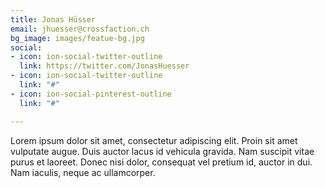 ```yaml
---
title: Jonas Hüsser
email: jhuesser@crossfaction.ch
bg_image: images/featue-bg.jpg
social:
- icon: ion-social-twitter-outline
  link: https://twitter.com/JonasHuesser
- icon: ion-social-twitter-outline
  link: "#"
- icon: ion-social-pinterest-outline
  link: "#"

---
```

Lorem ipsum dolor sit amet, consectetur adipiscing elit. Proin sit amet vulputate augue. Duis auctor lacus id vehicula gravida. Nam suscipit vitae purus et laoreet.
Donec nisi dolor, consequat vel pretium id, auctor in dui. Nam iaculis, neque ac ullamcorper.
